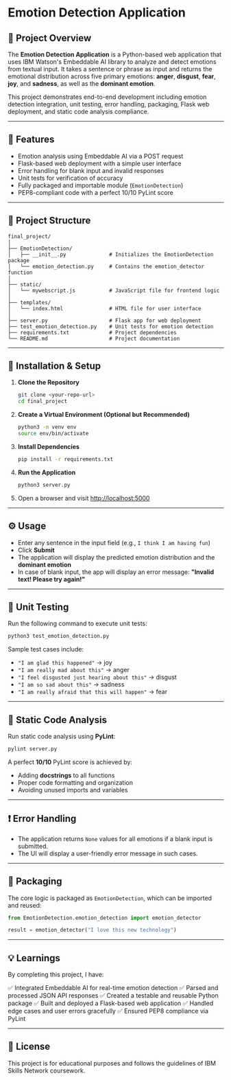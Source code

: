 # Emotion Detection Application

## 🧠 Project Overview

The **Emotion Detection Application** is a Python-based web application that uses IBM Watson's Embeddable AI library to analyze and detect emotions from textual input. It takes a sentence or phrase as input and returns the emotional distribution across five primary emotions: **anger**, **disgust**, **fear**, **joy**, and **sadness**, as well as the **dominant emotion**.

This project demonstrates end-to-end development including emotion detection integration, unit testing, error handling, packaging, Flask web deployment, and static code analysis compliance.

---

## 🚀 Features

* Emotion analysis using Embeddable AI via a POST request
* Flask-based web deployment with a simple user interface
* Error handling for blank input and invalid responses
* Unit tests for verification of accuracy
* Fully packaged and importable module (`EmotionDetection`)
* PEP8-compliant code with a perfect 10/10 PyLint score

---

## 🧹 Project Structure

```
final_project/
│
├── EmotionDetection/
│   ├── __init__.py              # Initializes the EmotionDetection package
│   └── emotion_detection.py     # Contains the emotion_detector function
│
├── static/
│   └── mywebscript.js           # JavaScript file for frontend logic
│
├── templates/
│   └── index.html               # HTML file for user interface
│
├── server.py                    # Flask app for web deployment
├── test_emotion_detection.py    # Unit tests for emotion detection
├── requirements.txt             # Project dependencies
└── README.md                    # Project documentation
```

---

## 🧠 Installation & Setup

1. **Clone the Repository**

   ```bash
   git clone <your-repo-url>
   cd final_project
   ```

2. **Create a Virtual Environment (Optional but Recommended)**

   ```bash
   python3 -m venv env
   source env/bin/activate
   ```

3. **Install Dependencies**

   ```bash
   pip install -r requirements.txt
   ```

4. **Run the Application**

   ```bash
   python3 server.py
   ```

5. Open a browser and visit [http://localhost:5000](http://localhost:5000)

---

## ⚙️ Usage

* Enter any sentence in the input field (e.g., `I think I am having fun`)
* Click **Submit**
* The application will display the predicted emotion distribution and the **dominant emotion**
* In case of blank input, the app will display an error message:
  **"Invalid text! Please try again!"**

---

## 🧪 Unit Testing

Run the following command to execute unit tests:

```bash
python3 test_emotion_detection.py
```

Sample test cases include:

* `"I am glad this happened"` → joy
* `"I am really mad about this"` → anger
* `"I feel disgusted just hearing about this"` → disgust
* `"I am so sad about this"` → sadness
* `"I am really afraid that this will happen"` → fear

---

## 🧹 Static Code Analysis

Run static code analysis using **PyLint**:

```bash
pylint server.py
```

A perfect **10/10** PyLint score is achieved by:

* Adding **docstrings** to all functions
* Proper code formatting and organization
* Avoiding unused imports and variables

---

## ❗ Error Handling

* The application returns `None` values for all emotions if a blank input is submitted.
* The UI will display a user-friendly error message in such cases.

---

## 📆 Packaging

The core logic is packaged as `EmotionDetection`, which can be imported and reused:

```python
from EmotionDetection.emotion_detection import emotion_detector

result = emotion_detector("I love this new technology")
```

---

## 💡 Learnings

By completing this project, I have:

✅ Integrated Embeddable AI for real-time emotion detection
✅ Parsed and processed JSON API responses
✅ Created a testable and reusable Python package
✅ Built and deployed a Flask-based web application
✅ Handled edge cases and user errors gracefully
✅ Ensured PEP8 compliance via PyLint

---

## 📃 License

This project is for educational purposes and follows the guidelines of IBM Skills Network coursework.
